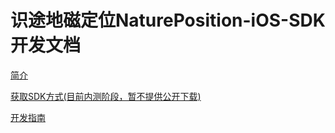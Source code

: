 识途地磁定位NaturePosition-iOS-SDK 开发文档
=====

[简介](https://github.com/UbiroutingDevelop/NaturePosition-iOS-SDK/blob/master/brief-ios.markdown)

[获取SDK方式(目前内测阶段，暂不提供公开下载)](https://github.com/UbiroutingDevelop/NaturePosition-iOS-SDK/blob/master/download-ios.markdown)

[开发指南](https://github.com/UbiroutingDevelop/NaturePosition-iOS-SDK/blob/master/develop-ios.md)
